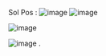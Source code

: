 Sol Pos : ![image](https://github.com/user-attachments/assets/60a006ac-1a62-4825-8413-4d1bf985374d)
![image](https://github.com/user-attachments/assets/31b10b2e-c99c-44c5-9f1e-f95fe460c55e)



![image](https://github.com/user-attachments/assets/606d341e-5793-46bb-9157-e3da0b1b3085)

![image](https://github.com/user-attachments/assets/27a14c55-955b-45b0-8b5f-0cddb4b4a282)
.
